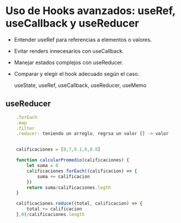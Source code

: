# Uso de Hooks avanzados: useRef, useCallback y useReducer 

- Entender useRef para referencias a elementos o valores.
- Evitar renders innecesarios con useCallback.
- Manejar estados complejos con useReducer.
- Comparar y elegir el hook adecuado según el caso.


    useState, useRef, useCallback, useReducer, useMemo

## useReducer

``` js
    .forEach
    .map
    .filter
    .reducer: teniendo un arreglo, regrsa un valor [] -> valor 


    calificaciones = [8,7,9.1,6,8.8]

    function calcularPromedio(calificaciones) {
        let suma = 0
        calificaciones.forEach((calificacion) => {
            suma += calificacion
        })
        return suma/calificaciones.legth
    }

    calificaciones.reduce((total, calificacion) => {
        total += calificacion
    },0)/calificaciones.length

```

